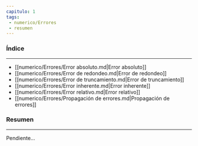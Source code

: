 ```yaml
---
capitulo: 1
tags: 
 - numerico/Errores
 - resumen
---
```

### Índice
---
 * [[numerico/Errores/Error absoluto.md|Error absoluto]]
 * [[numerico/Errores/Error de redondeo.md|Error de redondeo]]
 * [[numerico/Errores/Error de truncamiento.md|Error de truncamiento]]
 * [[numerico/Errores/Error inherente.md|Error inherente]]
 * [[numerico/Errores/Error relativo.md|Error relativo]]
 * [[numerico/Errores/Propagación de errores.md|Propagación de errores]]

### Resumen
---
Pendiente...